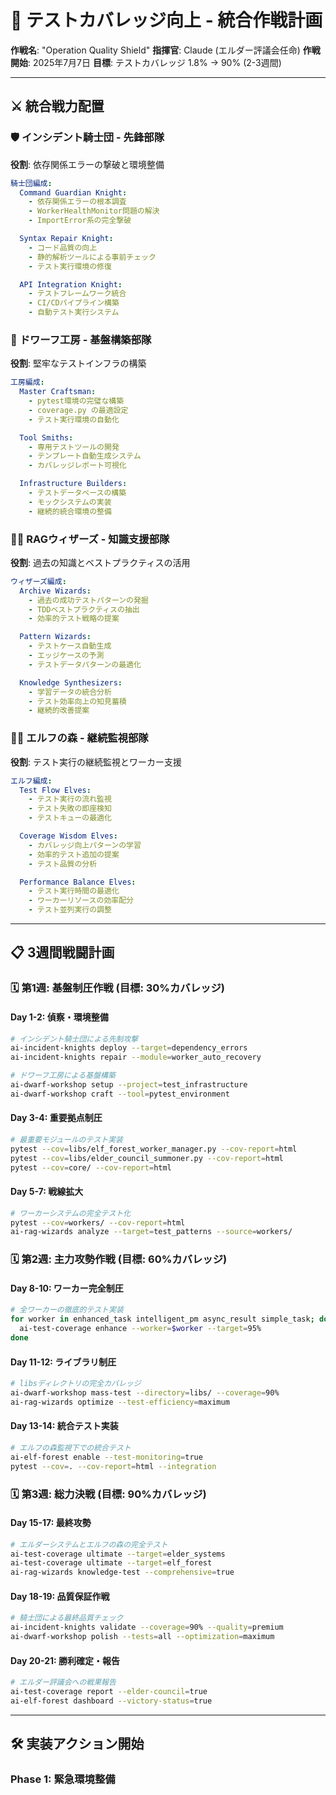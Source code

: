 # 🏰 テストカバレッジ向上 - 統合作戦計画

**作戦名**: "Operation Quality Shield"
**指揮官**: Claude (エルダー評議会任命)
**作戦開始**: 2025年7月7日
**目標**: テストカバレッジ 1.8% → 90% (2-3週間)

---

## ⚔️ 統合戦力配置

### 🛡️ **インシデント騎士団** - 先鋒部隊
**役割**: 依存関係エラーの撃破と環境整備

```yaml
騎士団編成:
  Command Guardian Knight:
    - 依存関係エラーの根本調査
    - WorkerHealthMonitor問題の解決
    - ImportError系の完全撃破

  Syntax Repair Knight:
    - コード品質の向上
    - 静的解析ツールによる事前チェック
    - テスト実行環境の修復

  API Integration Knight:
    - テストフレームワーク統合
    - CI/CDパイプライン構築
    - 自動テスト実行システム
```

### 🔨 **ドワーフ工房** - 基盤構築部隊
**役割**: 堅牢なテストインフラの構築

```yaml
工房編成:
  Master Craftsman:
    - pytest環境の完璧な構築
    - coverage.py の最適設定
    - テスト実行環境の自動化

  Tool Smiths:
    - 専用テストツールの開発
    - テンプレート自動生成システム
    - カバレッジレポート可視化

  Infrastructure Builders:
    - テストデータベースの構築
    - モックシステムの実装
    - 継続的統合環境の整備
```

### 🧙‍♂️ **RAGウィザーズ** - 知識支援部隊
**役割**: 過去の知識とベストプラクティスの活用

```yaml
ウィザーズ編成:
  Archive Wizards:
    - 過去の成功テストパターンの発掘
    - TDDベストプラクティスの抽出
    - 効率的テスト戦略の提案

  Pattern Wizards:
    - テストケース自動生成
    - エッジケースの予測
    - テストデータパターンの最適化

  Knowledge Synthesizers:
    - 学習データの統合分析
    - テスト効率向上の知見蓄積
    - 継続的改善提案
```

### 🧝‍♂️ **エルフの森** - 継続監視部隊
**役割**: テスト実行の継続監視とワーカー支援

```yaml
エルフ編成:
  Test Flow Elves:
    - テスト実行の流れ監視
    - テスト失敗の即座検知
    - テストキューの最適化

  Coverage Wisdom Elves:
    - カバレッジ向上パターンの学習
    - 効率的テスト追加の提案
    - テスト品質の分析

  Performance Balance Elves:
    - テスト実行時間の最適化
    - ワーカーリソースの効率配分
    - テスト並列実行の調整
```

---

## 📋 3週間戦闘計画

### 🗓️ **第1週: 基盤制圧作戦** (目標: 30%カバレッジ)

#### Day 1-2: 偵察・環境整備
```bash
# インシデント騎士団による先制攻撃
ai-incident-knights deploy --target=dependency_errors
ai-incident-knights repair --module=worker_auto_recovery

# ドワーフ工房による基盤構築
ai-dwarf-workshop setup --project=test_infrastructure
ai-dwarf-workshop craft --tool=pytest_environment
```

#### Day 3-4: 重要拠点制圧
```bash
# 最重要モジュールのテスト実装
pytest --cov=libs/elf_forest_worker_manager.py --cov-report=html
pytest --cov=libs/elder_council_summoner.py --cov-report=html
pytest --cov=core/ --cov-report=html
```

#### Day 5-7: 戦線拡大
```bash
# ワーカーシステムの完全テスト化
pytest --cov=workers/ --cov-report=html
ai-rag-wizards analyze --target=test_patterns --source=workers/
```

### 🗓️ **第2週: 主力攻勢作戦** (目標: 60%カバレッジ)

#### Day 8-10: ワーカー完全制圧
```bash
# 全ワーカーの徹底的テスト実装
for worker in enhanced_task intelligent_pm async_result simple_task; do
  ai-test-coverage enhance --worker=$worker --target=95%
done
```

#### Day 11-12: ライブラリ制圧
```bash
# libsディレクトリの完全カバレッジ
ai-dwarf-workshop mass-test --directory=libs/ --coverage=90%
ai-rag-wizards optimize --test-efficiency=maximum
```

#### Day 13-14: 統合テスト実装
```bash
# エルフの森監視下での統合テスト
ai-elf-forest enable --test-monitoring=true
pytest --cov=. --cov-report=html --integration
```

### 🗓️ **第3週: 総力決戦** (目標: 90%カバレッジ)

#### Day 15-17: 最終攻勢
```bash
# エルダーシステムとエルフの森の完全テスト
ai-test-coverage ultimate --target=elder_systems
ai-test-coverage ultimate --target=elf_forest
ai-rag-wizards knowledge-test --comprehensive=true
```

#### Day 18-19: 品質保証作戦
```bash
# 騎士団による最終品質チェック
ai-incident-knights validate --coverage=90% --quality=premium
ai-dwarf-workshop polish --tests=all --optimization=maximum
```

#### Day 20-21: 勝利確定・報告
```bash
# エルダー評議会への戦果報告
ai-test-coverage report --elder-council=true
ai-elf-forest dashboard --victory-status=true
```

---

## 🛠️ 実装アクション開始

### Phase 1: 緊急環境整備

